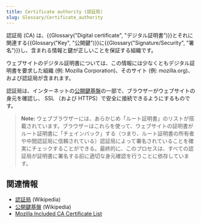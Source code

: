 ```yaml
---
title: Certificate authority (認証局)
slug: Glossary/Certificate_authority
---
```


認証局 (CA) は、{{Glossary("Digital certificate", "デジタル証明書")}}とそれに関連する{{Glossary("Key", "公開鍵")}}に{{Glossary("Signature/Security", "署名")}}し、含まれる情報と鍵が正しいことを保証する組織です。

ウェブサイトのデジタル証明書については、この情報には少なくともデジタル証明書を要求した組織 (例: Mozilla Corporation)、そのサイト (例: mozilla.org)、および認証局が含まれます。

認証局は、インターネットの[公開鍵基盤](https://ja.wikipedia.org/wiki/公開鍵基盤)の一部で、ブラウザーがウェブサイトの身元を確認し、 SSL （および HTTPS）で安全に接続できるようにするものです。

> **Note:** ウェブブラウザーには、あらかじめ「ルート証明書」のリストが搭載されています。ブラウザーはこれらを使って、ウェブサイトの証明書がルート証明書に「チェインバック」する（つまり、ルート証明書の所有者や中間認証局に信頼されている）認証局によって署名されていることを確実にチェックすることができる。最終的に、このプロセスは、すべての認証局が証明書に署名する前に適切な身元確認を行うことに依存しています。

## 関連情報

- [認証局](https://ja.wikipedia.org/wiki/認証局) (Wikipedia)
- [公開鍵基盤](https://ja.wikipedia.org/wiki/公開鍵基盤) (Wikipedia)
- [Mozilla Included CA Certificate List](https://wiki.mozilla.org/CA/Included_Certificates)

